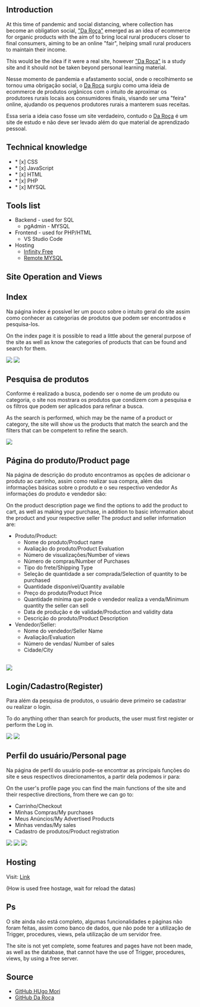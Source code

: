 ## Introduction

<p>At this time of pandemic and social distancing, where collection has become an obligation
social, <a href="http://daroca.infinityfreeapp.com">"Da Roça"</a> emerged as an idea of ecommerce for organic products with the aim of
to bring local rural producers closer to final consumers, aiming to be an online "fair", helping
small rural producers to maintain their income.</p>
<p>This would be the idea if it were a real site, however <a href="http://daroca.infinityfreeapp.com">"Da Roça"</a> is a study site and
it should not be taken beyond personal learning material.</p>

<p> Nesse momento de pandemia e afastamento social, onde o recolhimento se tornou uma obrigação
social, o <a href="">Da Roça<a/> surgiu como uma ideia de ecommerce de produtos orgânicos com o intuito
de aproximar os produtores rurais locais aos consumidores finais, visando ser uma "feira" online, ajudando 
os pequenos produtores rurais a manterem suas receitas.</p>
<p>Essa seria a ideia caso fosse um site verdadeiro, contudo o <a href="">Da Roça<a/> é um site de estudo e
não deve ser levado além do que material de aprendizado pessoal.</p>

## Technical knowledge

<ul>
	<li>* [x] CSS</li>
	<li>* [x] JavaScript</li>
	<li>* [x] HTML</li>
	<li>* [x] PHP</li>
  <li>* [x] MYSQL</li>
</ul>

## Tools list

<ul>
	<li>Backend - used for SQL
		<ul>
		    <li>pgAdmin - MYSQL</li>
		</ul>
	</li>
	<li>Frontend - used for PHP/HTML 
		<ul>
			<li>VS Studio Code</li>
		</ul>	
	</li>
	<li>Hosting
		<ul>
			<li><a href="https://app.infinityfree.net/">Infinity Free</a></li>
			<li><a href="https://remotemysql.com/">Remote MYSQL</a></li>
		</ul>
	</li>
</ul>

## Site Operation and Views

<h2>Index</h2>
<p>Na página index é possível ler um pouco sobre o intuito geral do site 
assim como conhecer as categorias de produtos que podem ser encontrados e pesquisa-los.
</p>
<p>On the index page it is possible to read a little about the general purpose of the site 
as well as know the categories of products that can be found and search for them.</p>
<img src="https://github.com/HugoMori/DaRocaEcommerce/blob/master/prints/index.png"/>
<img src="https://github.com/HugoMori/DaRocaEcommerce/blob/master/prints/index_2.png"/>
<br>

<h2>Pesquisa de produtos</h2>
<p>Conforme é realizado a busca, podendo ser o nome de um produto ou categoria, o site 
nos mostrara os produtos que condizem com a pesquisa e os filtros que podem ser aplicados 
para refinar a busca.</p>
<p>As the search is performed, which may be the name of a product or category, the site
will show us the products that match the search and the filters that can be competent
to refine the search.</p>
<img src="https://github.com/HugoMori/DaRocaEcommerce/blob/master/prints/pesquisa.png"/>
<br>

<h2>Página do produto/Product page</h2>
<p>Na página de descrição do produto encontramos as opções de adicionar o produto ao 
carrinho, assim como realizar sua compra, além das informações básicas sobre o produto e 
o seu respectivo vendedor As informações do produto e vendedor são:</p>
<p>On the product description page we find the options to add the product to cart, as well 
as making your purchase, in addition to basic information about the product and your respective 
seller The product and seller information are:</p>
<ul>
	<li>Produto/Product: 
		<ul>
		    <li> Nome do produto/Product name</li>
        <li> Avaliação do produto/Product Evaluation</li>
        <li> Número de visualizações/Number of views</li>
        <li> Número de compras/Number of Purchases</li>
        <li> Tipo do frete/Shipping Type</li>
        <li> Seleção de quantidade a ser comprada/Selection of quantity to be purchased</li>
        <li> Quantidade disponível/Quantity available</li>
        <li> Preço do produto/Product Price</li>
        <li> Quantidade mínima que pode o vendedor realiza a venda/Minimum quantity the seller can sell</li>
        <li> Data de produção e de validade/Production and validity data</li>
        <li> Descrição do produto/Product Description</li>
		</ul>
	</li>
	<li>Vendedor/Seller: 
		<ul>
			<li> Nome do vendedor/Seller Name</li>
      <li> Avaliação/Evaluation</li>
      <li> Número de vendas/ Number of sales</li>
      <li> Cidade/City</li>
		</ul>	
	</li>
</ul>
<br>
<img src="https://github.com/HugoMori/DaRocaEcommerce/blob/master/prints/pagina_produto.png"/>
<br>

<h2>Login/Cadastro(Register)</h2>
<p>Para além da pesquisa de produtos, o usuário deve primeiro se cadastrar ou realizar o 
login.
</p>
<p>To do anything other than search for products, the user must first register or perform the
Log in.</p>
<img src="https://github.com/HugoMori/DaRocaEcommerce/blob/master/prints/login.png"/>
<img src="https://github.com/HugoMori/DaRocaEcommerce/blob/master/prints/cadastro.png"/>
<br>

<h2>Perfil do usuário/Personal page</h2>
<p>Na página de perfil do usuário pode-se encontrar as principais funções do site e 
seus respectivos direcionamentos, a partir dela podemos ir para:</p>
<p>On the user's profile page you can find the main functions of the site and
their respective directions, from there we can go to:</p>
<ul>
  <li> Carrinho/Checkout </li>
  <li> Minhas Compras/My purchases</li>
  <li> Meus Anúncios/My Advertised Products</li>
  <li> Minhas vendas/My sales</li>
  <li> Cadastro de produtos/Product registration</li>
</ul>

<img src="https://github.com/HugoMori/DaRocaEcommerce/blob/master/prints/perfil.png"/>
<img src="https://github.com/HugoMori/DaRocaEcommerce/blob/master/prints/anuncios.png"/>
<img src="https://github.com/HugoMori/DaRocaEcommerce/blob/master/prints/checkout(carrinho).png"/>
<br>

## Hosting

<p>Visit: <a href="http://daroca.infinityfreeapp.com">Link</a></p>
(How is used free hostage, wait for reload the datas)

## Ps

<p>O site ainda não está completo, algumas funcionalidades e páginas não foram feitas, assim como banco de dados, 
que não pode ter a utilização de Trigger, procedures, views, pela utilização de um servidor free.</p>
<p>The site is not yet complete, some features and pages have not been made, as well as the database,
that cannot have the use of Trigger, procedures, views, by using a free server.</p>

## Source

<ul>
  <li><a href="https://github.com/HugoMori">GitHub HUgo Mori</a></li>
  <li><a href="https://github.com/HugoMori/DaRocaEcommerce/">GitHub Da Roça</a></li>
</ul>
